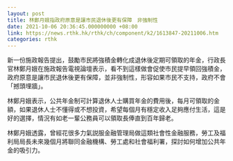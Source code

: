 ```yaml
---
layout: post
title: 林鄭月娥指政府原意是讓市民退休後更有保障　非強制性
date: 2021-10-06 20:36:45.000000000 +08:00
link: https://news.rthk.hk/rthk/ch/component/k2/1613847-20211006.htm
categories: rthk
---
```


新一份施政報告提出，鼓勵市民將強積金轉化成退休後定期可領取的年金，行政長官林鄭月娥在施政報告電視論壇表示，看不到這樣做會促使市民提早領回強積金，政府原意是讓市民退休後更有保障，並非強制性，形容如果市民不支持，政府不會「撼頭埋牆」。

林鄭月娥表示，公共年金制可計算退休人士購買年金的費用後，每月可領取的金額，如果退休人士不懂得或不想投資，希望每個月有穩定收入足夠應付生活，這是好的選擇，情況有如老一輩公務員可以領取長俸直到百年歸老。

林鄭月娥透露，曾經花很多力氣説服金融管理局做這類社會性金融服務，勞工及福利局局長未來幾個月將聯同金融機構、勞工處和社會福利署，探討如何增加公共年金的吸引力。
